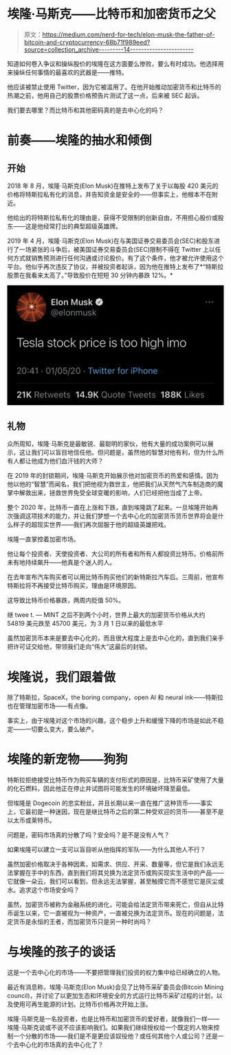 # 埃隆·马斯克——比特币和加密货币之父

> 原文：<https://medium.com/nerd-for-tech/elon-musk-the-father-of-bitcoin-and-cryptocurrency-68b71f989eed?source=collection_archive---------14----------------------->

知道如何卷入争议和操纵股价的埃隆在这方面要么惨败，要么有时成功。他选择用来操纵任何事情的最喜欢的武器是——推特。

他应该被禁止使用 Twitter，因为它被滥用了。在他开始推动加密货币和比特币的热潮之前，他用自己的股票价格预告片测试了这一点，后来被 SEC 起诉。

我们要去哪里？而比特币和其他密码真的是去中心化的吗？

# 前奏——埃隆的抽水和倾倒

## 开始

2018 年 8 月，埃隆·马斯克(Elon Musk)在推特上发布了关于以每股 420 美元的价格将特斯拉私有化的消息，并告知资金是安全的——但事实上，他根本不在附近。

他给出的将特斯拉私有化的理由是，获得不受限制的创新自由，不用担心股价或股东——这是他经常打出的典型超级英雄牌。

2019 年 4 月，埃隆·马斯克(Elon Musk)在与美国证券交易委员会(SEC)和股东进行了一场紧张的斗争后，被美国证券交易委员会(SEC)限制不得在 Twitter 上以任何方式就销售预测进行任何沟通或讨论股价。有了这个条件，他才被允许使用这个平台。他似乎再次违反了协议，并被投资者起诉，因为他在推特上发布了*“特斯拉股票在我看来太高了。”导致股价在短短 30 分钟内暴跌 12%。*

![](img/d87a8cd102f43a461e6e5b8e154890e6.png)

## 礼物

众所周知，埃隆·马斯克是最敏锐、最聪明的家伙，他有大量的成功案例可以展示，这让我们可以盲目地信任他。但问题是，虽然他的智慧对他有利，但为什么所有人都让他成为他们血汗钱的大师？

在 2019 年的封锁期间，埃隆·马斯克开始展示他对加密货币的热爱和感情。因为他以他的“智慧”而闻名，我们把他视为救世主，他把我们从天然气汽车制造商的魔掌中解救出来，拯救世界免受全球变暖的影响，人们已经把他当成了上帝。

整个 2020 年，比特币一直在上涨和下跌，直到埃隆跳了起来。一旦埃隆开始再次强调这项技术的能力，并让我们梦想一个去中心化的加密货币货币世界将会是什么样子的超现实世界——我们再次屈服于他的超级英雄把戏。

埃隆一直掌控着加密市场。

他让每个投资者、天使投资者、大公司的所有者和所有人都投资比特币。价格前所未有地持续飙升——他真是个迷人的人。

在去年宣布汽车购买者可以用比特币购买他们的新特斯拉汽车后。三周前，他宣布特斯拉将不再接受比特币购买，理由是环境原因。

这导致比特币价格暴跌，两周内贬值 50%。

继 twee t. — MINT 之后不到两个小时，世界上最大的加密货币价格从大约 54819 美元跌至 45700 美元，为 3 月 1 日以来的最低水平

虽然加密货币本来是要去中心化的，而且很大程度上是去中心化的，直到我们亲手把许可证交给他，带领我们走向“伟大”这最后的封锁。

# 埃隆说，我们跟着做

除了特斯拉，SpaceX，the boring company，open AI 和 neural ink——特斯拉也在管理加密市场——有点像。

事实上，由于埃隆对这个市场的兴趣，这个稳步上升和缓慢下降的市场是如此不稳定——一切要么变大，要么破产。

# 埃隆的新宠物——狗狗

特斯拉拒绝接受比特币作为购买车辆的支付形式的原因是，比特币采矿使用了大量的化石燃料，因此他正在停止并试图将可能发生的环境破坏降至最低。

但埃隆是 Dogecoin 的忠实粉丝，并且长期以来一直在推广这种货币——事实上，它最初是一种迷因，现在是继比特币之后的第二种受欢迎的货币——甚至不是以太币或莱特币。

问题是，密码市场真的分散了吗？安全吗？是不是没有人气？

如果埃隆可以建立一支可以盲目听从他指挥的军队——为什么其他人不行？

虽然加密价格取决于各种因素，如需求、供应、开采、数量等，但它是我们永远无法掌握在手中的东西，直到我们将其兑换为法定货币或购买现实生活中的产品——它就像一朵云，我们可以看到，但永远无法掌握，甚至触摸它而不感觉它是灰尘或水。追求这个市场安全吗？

虽然，加密货币被称为金融系统的进化，可能会给法定货币带来死亡，但自从比特币诞生以来，它一直被视为一种资产，一直被兑换为法定货币。现在的问题是，法定货币是永恒的王者，而加密货币只是另一种时尚吗？

# 与埃隆的孩子的谈话

这是一个去中心化的市场——不要把管理我们投资的权力集中给已经确立的人物。

最近有消息称，埃隆·马斯克(Elon Musk)会见了比特币采矿委员会(Bitcoin Mining council)，并讨论了以更加生态和环境安全的方式运行比特币采矿过程的计划，以及使用可再生能源的计划。比特币价格再次开始上涨。

埃隆·马斯克是一名投资者，也是比特币和加密货币的爱好者，就像我们一样——埃隆·马斯克说或不说不应该影响我们。如果我们继续授权给一个既定的人物来控制一个分散的市场——我们是不是更应该奴役他？或任何其他个人或公司？还是一个去中心化的市场真的去中心化了？